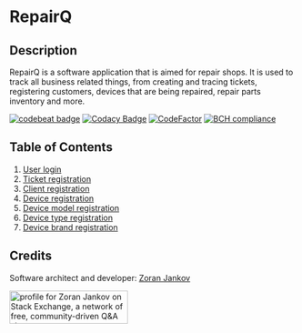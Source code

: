 # RepairQ

## Description

RepairQ is a software application that is aimed for repair shops. It is used to track all business related things, from creating and tracing tickets, registering customers, devices that are being repaired, repair parts inventory and more.

[![codebeat badge](https://codebeat.co/badges/6b5eaa9c-c938-443d-8cf0-85e36b0b54c8)](https://codebeat.co/projects/github-com-emperorzoran-repair-shop-software-master)
[![Codacy Badge](https://api.codacy.com/project/badge/Grade/465f86a099924d34b328f5a67aa23402)](https://www.codacy.com/manual/zoran.jankov.87/Repair-Shop-Software?utm_source=github.com&amp;utm_medium=referral&amp;utm_content=EmperorZoran/Repair-Shop-Software&amp;utm_campaign=Badge_Grade)
[![CodeFactor](https://www.codefactor.io/repository/github/zoran-jankov/repair-shop-software/badge)](https://www.codefactor.io/repository/github/zoran-jankov/repair-shop-software)
[![BCH compliance](https://bettercodehub.com/edge/badge/EmperorZoran/Repair-Shop-Software?branch=master)](https://bettercodehub.com/)

## Table of Contents

1. [User login](https://github.com/EmperorZoran/Repair-Shop-Software/wiki/User-Login)
2. [Ticket registration](https://github.com/EmperorZoran/Repair-Shop-Software/wiki/Ticket-Registration)
3. [Client registration](https://github.com/EmperorZoran/Repair-Shop-Software/wiki/Client-Registration)
4. [Device registration](https://github.com/EmperorZoran/Repair-Shop-Software/wiki/Device-Registration)
5. [Device model registration](https://github.com/EmperorZoran/Repair-Shop-Software/wiki/Device-Model-Registration)
6. [Device type registration](https://github.com/EmperorZoran/Repair-Shop-Software/wiki/Device-Type-Registration)
7. [Device brand registration](https://github.com/EmperorZoran/Repair-Shop-Software/wiki/Device-Brand-Registration)

## Credits
Software architect and developer:  [Zoran Jankov](https://www.linkedin.com/in/zoran-jankov-b1054b196/)

<a href="https://stackexchange.com/users/12947676/zoran-jankov"><img src="https://stackexchange.com/users/flair/12947676.png" width="208" height="58" alt="profile for Zoran Jankov on Stack Exchange, a network of free, community-driven Q&amp;A sites" title="profile for Zoran Jankov on Stack Exchange, a network of free, community-driven Q&amp;A sites" /></a>

